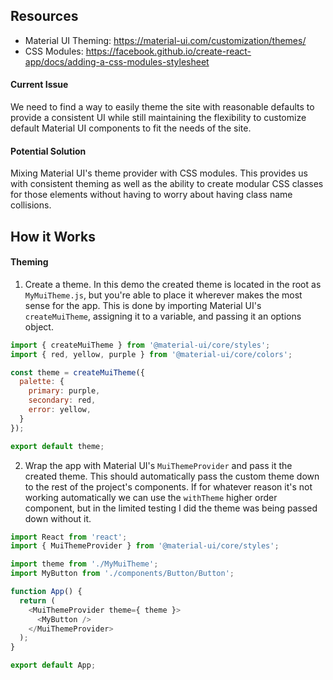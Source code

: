 ## Resources
- Material UI Theming: https://material-ui.com/customization/themes/
- CSS Modules: https://facebook.github.io/create-react-app/docs/adding-a-css-modules-stylesheet

#### Current Issue
We need to find a way to easily theme the site with reasonable defaults to provide a consistent UI while still maintaining the flexibility to customize default Material UI components to fit the needs of the site.

#### Potential Solution
Mixing Material UI's theme provider with CSS modules. This provides us with consistent theming as well as the ability to create modular CSS classes for those elements without having to worry about having class name collisions.

## How it Works
#### Theming
1. Create a theme. In this demo the created theme is located in the root as `MyMuiTheme.js`, but you're able to place it wherever makes the most sense for the app. This is done by importing Material UI's `createMuiTheme`, assigning it to a variable, and passing it an options object.

```JavaScript
import { createMuiTheme } from '@material-ui/core/styles';
import { red, yellow, purple } from '@material-ui/core/colors';

const theme = createMuiTheme({
  palette: {
    primary: purple,
    secondary: red,
    error: yellow,
  }
});

export default theme;
```

2. Wrap the app with Material UI's `MuiThemeProvider` and pass it the created theme. This should automatically pass the custom theme down to the rest of the project's components. If for whatever reason it's not working automatically we can use the `withTheme` higher order component, but in the limited testing I did the theme was being passed down without it.

```JavaScript
import React from 'react';
import { MuiThemeProvider } from '@material-ui/core/styles';

import theme from './MyMuiTheme';
import MyButton from './components/Button/Button';

function App() {
  return (
    <MuiThemeProvider theme={ theme }>
      <MyButton />
    </MuiThemeProvider>
  );
}

export default App;
```
